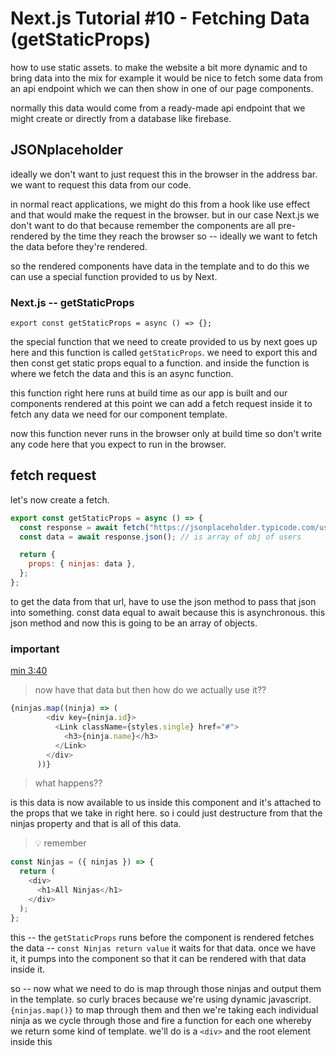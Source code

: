 # Next.js Tutorial #10 - Fetching Data (getStaticProps)

how to use static assets.
to make the website a bit more dynamic and to bring data into the mix for example it would be nice to fetch some data from an api endpoint which we can then show in one of our page components.

normally this data would come from a ready-made api endpoint that we might create or directly from a database like firebase.

## JSONplaceholder

ideally we don't want to just request this in the browser in the address bar. we want to request this data from our code.

in normal react applications, we might do this from a hook like use effect and that would make the request in the browser. but in our case Next.js we don't want to do that because remember the components are all pre-rendered by the time they reach the browser so -- ideally we want to fetch the data before they're rendered.

so the rendered components have data in the template and to do this we can use a special function provided to us by Next.

### Next.js -- getStaticProps

`export const getStaticProps = async () => {};`

the special function that we need to create provided to us by next goes up here and this function is called `getStaticProps`.
we need to export this and then const get static props equal to a function.
and inside the function is where we fetch the data and this is an async function.

this function right here runs at build time as our app is built and our components rendered at this point we can add a fetch request inside it to fetch any data we need for our component template.

now this function never runs in the browser only at build time so don't write any code here that you expect to run in the browser.

## fetch request

let's now create a fetch.

```javascript
export const getStaticProps = async () => {
  const response = await fetch("https://jsonplaceholder.typicode.com/users"); // end point is url to fetch the users | that returns a response object
  const data = await response.json(); // is array of obj of users

  return {
    props: { ninjas: data },
  };
};
```

to get the data from that url, have to use the json method to pass that json into something.
const data equal to await because this is asynchronous. this json method and now this is going to be an array of objects.

### important

[min 3:40](https://www.youtube.com/watch?v=zueyEdRZQlk&list=PL4cUxeGkcC9g9gP2onazU5-2M-AzA8eBw&index=10)
> now have that data but then how do we actually use it??

```javascript
{ninjas.map((ninja) => (
        <div key={ninja.id}>
          <Link className={styles.single} href="#">
            <h3>{ninja.name}</h3>
          </Link>
        </div>
      ))}
```

> what happens??

is this data is now available to us inside this component and it's attached to the props that we take in right here. so i could just destructure from that the ninjas property and that is all of this data.

> 💡 remember

```javascript
const Ninjas = ({ ninjas }) => {
  return (
    <div>
      <h1>All Ninjas</h1>
    </div>
  );
};
```

this -- the `getStaticProps` runs before the component is rendered fetches the data -- `const Ninjas return value` it waits for that data.
once we have it, it pumps into the component so that it can be rendered with that data inside it.

so -- now what we need to do is map through those ninjas and output them in the template. so curly braces because we're using dynamic javascript.
`{ninjas.map()}` to map through them and then we're taking each individual ninja as we cycle through those and fire a function for each one whereby we return some kind of template.
we'll do is a `<div>` and the root element inside this 